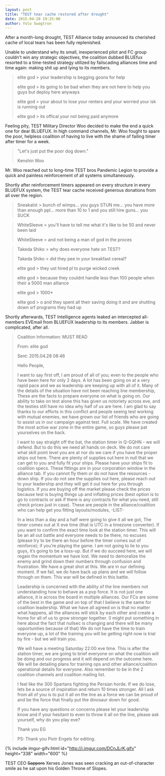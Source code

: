 ```yaml
---
layout: post
title: "TEST tear cache restored after drought"
date: 2015-04-28 19:25:00
author: Yolo Swagtron
---
```


After a month-long drought, TEST Alliance today announced its cherished cache 
of local tears has been fully replenished.

Unable to understand why its small, inexperienced pilot and FC group couldn't
win any strategic objectives, the coalition dubbed BLUEfux resorted to a
time-tested strategy utilized by failscading alliances time and time again: 
making shit up and lying to its members.

> elite god > your leadership is begging goons for help
> 
> elite god > its going to be bad when they are not here to help you guys but deploy here anyways
> 
> elite god > your about to lose your renters and your worried your isk is running out
> 
> elite god > its offical your not being paid anymore

Feeling pity, TEST Military Director Woo decided to make the end a quick one for
dear BLUEFUX. In high command channels, Mr. Woo fought to spare the poor,
helpless coalition of having to live with the shame of failing timer after timer for
a week. 

> "Let's just put the poor dog down."
>
> Kenshin Woo

Mr. Woo reached out to long-time TEST bros Pandemic Legion to provide a quick and
painless reinforcement of all systems simultaneously.

Shortly after reinforcement timers appeared on every structure 
in every BLUEFUX system, the TEST tear cache received generous donations from 
all over the region.

> Sneakalot > bunch of wimps... you guys STUN me... you have more than enough ppl... more than 10 to 1 and you still hire guns... you SUCK

> WhiteSleeve > you'll have to tell me what it's like to be 50 and never been laid
> 
> WhiteSleeve > and not being a man of god in the proces

> Takeda Shiko > why does everyone hate on TEST?
> 
> Takeda Shiko > did they pee in your breakfast cereal?
> 
> elite god > they ust hired pl to purge wicked creek
> 
> elite god > because they couldnt handle less than 100 people when their a 5000 man alliance
> 
> elite god > 1000\*
> 
> elite god > o and they spent all their saving doing it and are shutting down srf programs they had up

Shortly afterwards, TEST Intelligence agents leaked an intercepted all-members
EVEmail from BLUEFUX leadership to its members. Jabber is complicated, after
all.

> Coalition Information: MUST READ
> 
> From: elite god
> 
> Sent: 2015.04.28 08:46
> 
> 
> Hello People,
> 
> I want to say first off, I am proud of all of you; even to the people who have been here for only 2 days. A lot has been going on at a very rapid pace and we as leadership are keeping up with all of it. Many of the details of the situation have not been reaching line membership, These are the facts to prepare everyone on what is going on. Our ability to take on test alone this has given us notoriety across eve, and the testies still have no idea why half of us are here. I am glad to say thanks to our efforts in this conflict and people seeing test working with mutual enemies, we have grown our list of friends who are going to assist us in our campaign against test. Full scale. We have created the most active war zone in the entire game, so guys please pat yourselves on the back.
> 
> I want to say straight off the bat, the station timer in  Q-GQHN - we will defend. But to do this we need all hands on deck. We do not care what skill point level you are at nor do we care if you have the proper ships out here. There are plenty of supplies out here in null that we can get to you and fully fit your ships. Please have your ships fit to coalition specs. These fittings are in your corporation window in the alliance tab. If you cannot fly them or do not have the resources - down ship. If you do not see the supplies out here, please reach out to your leadership and they will get it out here for you through logistics. If you are buying off the market please check the prices because test is buying things up and inflating prices (best option is to go to contracts or ask if there is any contracts for what you need, still check prices just in case). These are people in the alliance/coalition who can help get you fitting layouts/modules, -LIST-
> 
> In a less than a day and a half were going to give it all we got, The timer comes out at X eve time (that is UTC in a timezone converter). If you want to confirm the exact time look at the station timer. This will be an all out battle and everyone needs to be there, no excuses (please try to be there an hour before the timer comes out of reinforce); if you’re playing the game. I am not going to lie to you guys, it’s going to be a toss-up. But if we do succeed here, we will regain the momentum we have lost. We need to demoralize the enemy and grind down their numbers through confusion and frustration. We have a great shot at this. We are in our defining moment. If we fail, we do have back up plans and we will follow through on them. This war will be defined in this battle.
> 
> Leadership is concerned with the ability of the line members not understanding how to behave as a pvp force. It is not just one alliance, it is across the board in multiple alliances. Our FCs are some of the best in the game and on top of that I believe is the same for coalition leadership. What we have all agreed on is that no matter what happens, all the alliances will stick by each other and create a home for all of us to grow stronger together. (I might put something in here about the fact that nullsec is changing and there will be many opportunities because of that) We do not have the time to train everyone up, a lot of the training you will be getting right now is trial by fire - but we will train you.
> 
> We will have a meeting Saturday 22:00 eve time. This is after the station timer, we are going to brief everyone on what the coalition will be doing and our progress and it will depend on the outcome here. We will be detailing plans for training ops and other alliance/coalition operational details for everyone. Also remember to be in the 2 coalition channels and coalition mailing list.
> 
> I feel like the 300 Spartans fighting the Persian horde. If we do lose, lets be a source of inspiration and return 10 times stronger. All I ask from all of you is to put it all on the line as a force we can be proud of and be the force that finally put the dinosaur down for good.
> 
> If you have any questions or concerns please let your leadership know and if your hesitant to even to throw it all on the line, please ask yourself, why do you play eve?
> 
> Thank you
> EG
>
> PS: Thank you  Piotr Engels for editing.

{% include imgur-gifv.html id="http://i.imgur.com/DCnJLrK.gifv" height="338" width="600" %}

TEST CEO ~~Sapporo~~ Xerxes Jones was seen cracking an out-of-character 
smile as  he sat upon his Golden Throne of Slopes.
